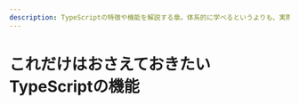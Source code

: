 ```yaml
---
description: TypeScriptの特徴や機能を解説する章。体系的に学べるというよりも、実際の開発で頻繁に使用するもの、これだけはおさえておきたい機能を中心に取り上げる。
---
```


# これだけはおさえておきたいTypeScriptの機能

